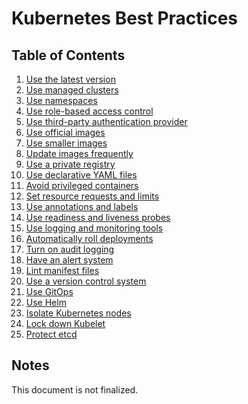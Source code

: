 # Kubernetes Best Practices

## Table of Contents

1. [Use the latest version]()
2. [Use managed clusters]()
3. [Use namespaces]()
4. [Use role-based access control]()
5. [Use third-party authentication provider]()
6. [Use official images]()
7. [Use smaller images]()
8. [Update images frequently]()
9. [Use a private registry]()
10. [Use declarative YAML files]()
11. [Avoid privileged containers]()
12. [Set resource requests and limits]()
13. [Use annotations and labels]()
14. [Use readiness and liveness probes]()
15. [Use logging and monitoring tools]()
16. [Automatically roll deployments]()
17. [Turn on audit logging]()
18. [Have an alert system]()
19. [Lint manifest files]()
20. [Use a version control system]()
21. [Use GitOps]()
22. [Use Helm]()
23. [Isolate Kubernetes nodes]()
24. [Lock down Kubelet]()
25. [Protect etcd]()

## Notes

This document is not finalized.
